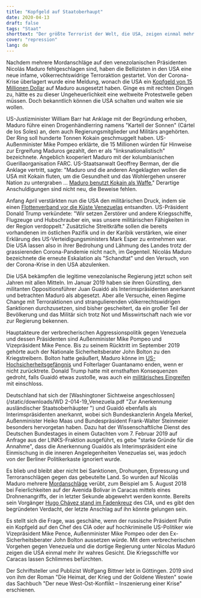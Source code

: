```yaml
---
title: "Kopfgeld auf Staatoberhaupt"
date: 2020-04-13
draft: false
tags: "Staat"
shorttext: "Der größte Terrorist der Welt, die USA, zeigen einmal mehr das sich der Westen ohne Konsequenzen in die Geschehnisse anderer Länder einmischen darf."
cover: "repression"
lang: de
---
```


Nachdem mehrere Mordanschläge auf den venezolanischen Präsidenten Nicolás Maduro fehlgeschlagen sind, haben die Bellizisten in den USA eine neue infame, völkerrechtswidrige Terroraktion gestartet. Von der Corona-Krise überlagert wurde eine Meldung, wonach die USA ein [Kopfgeld von 15 Millionen Dollar](https://www.stern.de/news/usa-setzen-kopfgeld-von-15-millionen-dollar-gegen-maduro-aus-9200064.html "USA setzen Kopfgeld von 15 Millionen Dollar gegen Maduro aus") auf Maduro ausgesetzt haben. Ginge es mit rechten Dingen zu, hätte es zu dieser Ungeheuerlichkeit eine weltweite Protestwelle geben müssen. Doch bekanntlich können die USA schalten und walten wie sie wollen.

US-Justizminister William Barr hat Anklage mit der Begründung erhoben, Maduro führe einen Drogenhändlerring namens "Kartell der Sonnen" (Cártel de los Soles) an, dem auch Regierungsmitglieder und Militärs angehörten. Der Ring soll hunderte Tonnen Kokain geschmuggelt haben. US-Außenminister Mike Pompeo erklärte, die 15 Millionen würden für Hinweise zur Ergreifung Maduros gezahlt, den er als "linksnationalistisch" bezeichnete. Angeblich kooperiert Maduro mit der kolumbianischen Guerillaorganisation FARC. US-Staatsanwalt Geoffrey Berman, der die Anklage vertritt, sagte: "Maduro und die anderen Angeklagten wollen die USA mit Kokain fluten, um die Gesundheit und das Wohlergehen unserer Nation zu untergraben ... [Maduro benutzt Kokain als Waffe.](https://www.wz.de/politik/ausland/usa-setzen-kopfgeld-auf-maduro-aus_aid-49771405 "USA setzen Kopfgeld auf Maduro aus")" Derartige Anschuldigungen sind nicht neu, die Beweise fehlen.

Anfang April verstärkten nun die USA den militärischen Druck, indem sie einen [Flottenverband vor die Küste Venezuelas](https://www.jungewelt.de/artikel/375805.zerst%C3%B6rer-vor-caracas.html "Zerstörer vor Caracas") entsandten. US-Präsident Donald Trump verkündete: "Wir setzen Zerstörer und andere Kriegsschiffe, Flugzeuge und Hubschrauber ein, was unsere militärischen Fähigkeiten in der Region verdoppelt." Zusätzliche Streitkräfte sollen die bereits vorhandenen im östlichen Pazifik und in der Karibik verstärken, wie einer Erklärung des US-Verteidigungsministers Mark Esper zu entnehmen war. Die USA lassen also in ihrer Bedrohung und Lähmung des Landes trotz der grassierenden Corona-Pandemie nicht nach, im Gegenteil. Nicolás Maduro bezeichnete die erneute Eskalation als "Schandtat" und den Versuch, von der Corona-Krise in den USA abzulenken.

Die USA bekämpfen die legitime venezolanische Regierung jetzt schon seit Jahren mit allen Mitteln. Im Januar 2019 haben sie ihren Günstling, den militanten Oppositionsführer Juan Guaidó als Interimspräsidenten anerkannt und betrachten Maduró als abgesetzt. Aber alle Versuche, einen Regime Change mit Terroraktionen und strangulierenden völkerrechtswidrigen Sanktionen durchzusetzen, sind bisher gescheitert, da ein großer Teil der Bevölkerung und das Militär sich trotz Not und Misswirtschaft nach wie vor zur Regierung bekennen.

Hauptakteure der verbrecherischen Aggressionspolitik gegen Venezuela und dessen Präsidenten sind Außenminister Mike Pompeo und Vizepräsident Mike Pence. Bis zu seinem Rücktritt im September 2019 gehörte auch der Nationale Sicherheitsberater John Bolton zu den Kriegstreibern. Bolton hatte geäußert, Maduro könne im [US-Hochsicherheitsgefängnis](https://www.breitbart.com/latin-america/2019/02/01/john-bolton-venezuelas-maduro-should-retire-pretty-beach-not-guantanamo/ "John Bolton: Venezuela’s Maduro Should 'Retire' on a 'Pretty' Beach, Not Guantanamo") und Folterlager Guantanamo enden, wenn er nicht zurücktrete. Donald Trump hatte mit ernsthaften Konsequenzen gedroht, falls Guaidó etwas zustoße, was auch ein [militärisches Eingreifen](https://deutsch.rt.com/kurzclips/83018-regime-change-in-venezuela-oppositioneller/ "Regime-Change in Venezuela: Oppositioneller Guaidó ernennt sich 'rechtswidrig' zum Präsidenten") mit einschloss.

Deutschland hat sich der [Washingtoner Sichtweise angeschlossen](/static/downloads/WD 2-014-19_Venezuela.pdf "Zur Anerkennung ausländischer Staatsoberhäupter ") und Guaidó ebenfalls als Interimspräsidenten anerkannt, wobei sich Bundeskanzlerin Angela Merkel, Außenminister Heiko Maas und Bundespräsident Frank-Walter Steinmeier besonders hervorgetan haben. Dazu hat der Wissenschaftliche Dienst des Deutschen Bundestages in einem Gutachten vom 7. Februar 2019 auf Anfrage aus der LINKS-Fraktion ausgeführt, es gebe "starke Gründe für die Annahme", dass die Anerkennung Guaidós als Interimspräsident eine Einmischung in die inneren Angelegenheiten Venezuelas sei, was jedoch von der Berliner Politikerkaste ignoriert wurde.

Es blieb und bleibt aber nicht bei Sanktionen, Drohungen, Erpressung und Terroranschlägen gegen das gebeutelte Land. So wurden auf Nicolás Maduro mehrere [Mordanschläge](https://amerika21.de/2018/08/209487/venezuela-anschlag-usa-kolumbien "Venezuela legt nach Anschlag neue Hinweise auf Rolle von Kolumbien und USA vor") verübt, zum Beispiel am 5. August 2018 bei Feierlichkeiten auf der Avenida Bolivar in Caracas mittels eines Drohnenangriffs, der in letzter Sekunde abgewehrt werden konnte. Bereits sein Vorgänger [Hugo Chávez stand im Fadenkreuz](https://amerika21.de/analyse/153105/seltsamer-tod-chavez "Der seltsame Tod von Hugo Chávez") des CIA, und es gibt den begründeten Verdacht, der letzte Anschlag auf ihn könnte gelungen sein.

Es stellt sich die Frage, was geschähe, wenn der russische Präsident Putin ein Kopfgeld auf den Chef des CIA oder auf hochkriminelle US-Politiker wie Vizepräsident Mike Pence, Außenminister Mike Pompeo oder den Ex-Sicherheitsberater John Bolton aussetzen würde. Mit dem verbrecherischen Vorgehen gegen Venezuela und die dortige Regierung unter Nicolas Maduró zeigen die USA einmal mehr ihr wahres Gesicht. Die Kriegsschiffe vor Caracas lassen Schlimmes befürchten.

Der Schriftsteller und Publizist Wolfgang Bittner lebt in Göttingen. 2019 sind von ihm der Roman "Die Heimat, der Krieg und der Goldene Westen" sowie das Sachbuch "Der neue West-Ost-Konflikt – Inszenierung einer Krise" erschienen.

